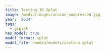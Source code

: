 ```yaml
---
title: Testing 3D Splat
image: /media/images/aracne_compressed.jpg
year: '2024'
tags:
  - gsplat
has_model: true
model_format: splat
model_file: /media/models/cactino.splat
---
```

